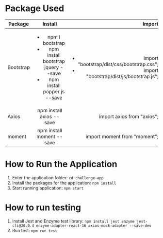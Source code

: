 # Package Used

| Package        | Install           | Import  |
| -------------  |:-------------:    | -----:  |
| Bootstrap | <ul><li>npm i bootstrap</li><li>npm install bootstrap jquery --save</li><li>npm install popper.js --save</li></ul> | <ul><li>import "bootstrap/dist/css/bootstrap.css";</li><li>import "bootstrap/dist/js/bootstrap.js";</li></ul>|
| Axios | npm install axios -- save | import axios from "axios";|
| moment | npm install moment --save | import moment from "moment";|



# How to Run the Application

1. Enter the application folder: `cd challenge-app`
2. Install the packages for the application: `npm install` 
3. Start running application: `npm start`

# How to run testing

1. Install Jest and Enzyme test library: `npm install jest enzyme jest-cli@20.0.4 enzyme-adapter-react-16 axios-mock-adapter --save-dev`
2. Run test: `npm run test`

